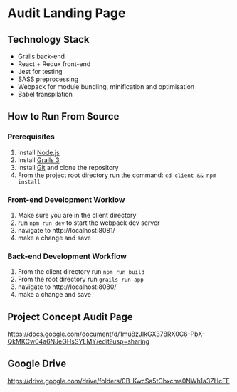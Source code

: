 # Audit Landing Page

## Technology Stack
* Grails back-end
* React + Redux front-end
* Jest for testing
* SASS preprocessing
* Webpack for module bundling, minification and optimisation
* Babel transpilation

## How to Run From Source

### Prerequisites
1. Install [Node.js](https://nodejs.org/en/)
2. Install [Grails 3](https://grails.org/download.html)
3. Install [Git](https://git-scm.com/downloads) and clone the repository
4. From the project root directory run the command: ```cd client && npm install```

### Front-end Development Worklow
1. Make sure you are in the client directory
2. run ```npm run dev``` to start the webpack dev server
3. navigate to http://localhost:8081/
4. make a change and save

### Back-end Development Workflow
1. From the client directory run ```npm run build```
3. From the root directory run ```grails run-app```
3. navigate to http://localhost:8080/
4. make a change and save

## Project Concept Audit Page
https://docs.google.com/document/d/1mu8zJIkGX378RX0C6-PbX-QkMKCw04a6NJeGHsSYLMY/edit?usp=sharing

## Google Drive
https://drive.google.com/drive/folders/0B-KwcSa5tCbxcms0NWh1a3ZHcFE
